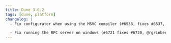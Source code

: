 ```yaml
---
title: Dune 3.6.2
tags: [dune, platform]
changelog: |
  - Fix configurator when using the MSVC compiler (#6538, fixes #6537, @nojb)

  - Fix running the RPC server on windows (#6721 fixes #6720, @rgrinberg)
---
```

